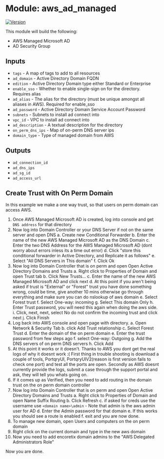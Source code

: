 # Module: aws_ad_managed

[![Version](https://img.shields.io/badge/version-0.0.1-brightgreen.svg)]()

This module will build the following:

 * AWS Managed Microsoft AD
 * AD Security Group
 

## Inputs

- `tags` - A map of tags to add to all resources
- `ad_domain` - Active Directory Domain FQDN
- `edition` - Active Directory Domain type either Standard or Enterprise
- `enable_sso` - Whether to enable single-sign on for the directory. Requires alias
- `ad_alias` - The alias for the directory (must be unique amongst all aliases in AWS). Required for enable_sso
- `ad_password` - Active Directory Domain Service Account Password
- `subnets` - Subnets to install ad connect into
- `vpc_id` - VPC to install ad connect into
- `ad_description` - A textual description for the directory
- `on_perm_dns_ips` - Map of on-perm DNS server ips
- `domain_type` - Type of managed domain from AWS


## Outputs

- `ad_connection_id`
- `ad_dns_ips`
- `ad_sg_id`
- `ad_access_url`


## Create Trust with On Perm Domain

In this example we make a one way trust, so that users on perm domain can access AWS.

1. Once AWS Managed Microsoft AD is created, log into console and get `DNS address` for that directory
2. Now log into Domain Controller or your DNS Server if not on the same server and open DNS
  a. Create new Conditional Forwarder
  b. Enter the name of the new AWS Managed Microsoft AD as the DNS Domain
  c. Enter the two DNS Address for the AWS Managed Microsoft AD (dont worry about errors inless its a time out error)
  d. Click "store this conditional forwarder in Active Directory, and Replicate it as follows"
  e. Select "All DNS Servers in This domain"
  f. Click Ok
3. Now log into Domain Controller that is on perm and open Open Active Directory Domains and Trusts
  a. Right click to Properties of Domain and open Trust tab
  b. Click New Trusts...
  c. Enter the name of the new AWS Managed Microsoft AD and click next
  d. At this point if you aren't being asked if trust is "External" or "Forest" trust you have done something wrong, could be time, give another 10 mins otherwise go through everything and make sure you can do nslookup of aws domain
  e. Select Forest trust
  f. Select One-way: incoming
  g. Select This domain Only
  h. Enter Trust password, you will need this again when doing the aws side.
  i. Click, next, next, select No do not confirm the incoming trust and click next
  j. Click Finish
4. Log back into AWS console and open page with directory.
  a. Open Network & Security Tab
  b. click Add Trust relationship
  c. Select Forest Trust
  d. Enter the domain of the on perm domain
  e. Enter the trust password from few steps ago
  f. select One-way: Outgoing
  g. Add the DNS servers of on perm DNS servers
  h. Click Add
5. At this point it works or it doesn't.  Thanks to AWS you dont get the real logs of why it doesnt work :(
  First thing in trouble shooting is download a couple of tools, PortqryUI, PortqryUIV2(reason is first version fails to check one port) and test all the ports are open.
  Secondly as AWS doesnt currently provide the logs, submit a case through the support portal and ask, they will tell you whats going on.
6. If it comes up as Verified, then you need to add routing in the domain trust on the on perm domain controller
7. Now log into Domain Controller that is on perm and open Open Active Directory Domains and Trusts
  a. Right click to Properties of Domain and open Name Suffix Routing
  b. Click Refresh
  c. if asked for creds use the username use `<domain name>\admin` - Note that admin is the aws admin user for AD
  d. Enter the Admin password for that domain
  e. If this works you should see a route is enabled
  f. exit and you are now done.
8. To manage new domain, open Users and computers on the on perm domain
9. Right click on the current domain and type in the new aws domain
10. Now you need to add encoretix domain admins to the "AWS Delegated Administrators Role"

Now you are done.
